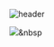 ![header](https://capsule-render.vercel.app/api?type=venom&color=ffc1cc&height=300&section=header&text=Jeongah%20Lee&fontSize=90&fontColor=fc8eac)


<img src="https://img.shields.io/badge/Java-007396?style=flat&logo=Java&logoColor=white"/></a>&nbsp
